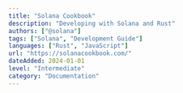```yaml
---
title: "Solana Cookbook"
description: "Developing with Solana and Rust"
authors: ["@solana"]
tags: ["Solana", "Development Guide"]
languages: ["Rust", "JavaScript"]
url: "https://solanacookbook.com/"
dateAdded: 2024-01-01
level: "Intermediate"
category: "Documentation"
---
```

